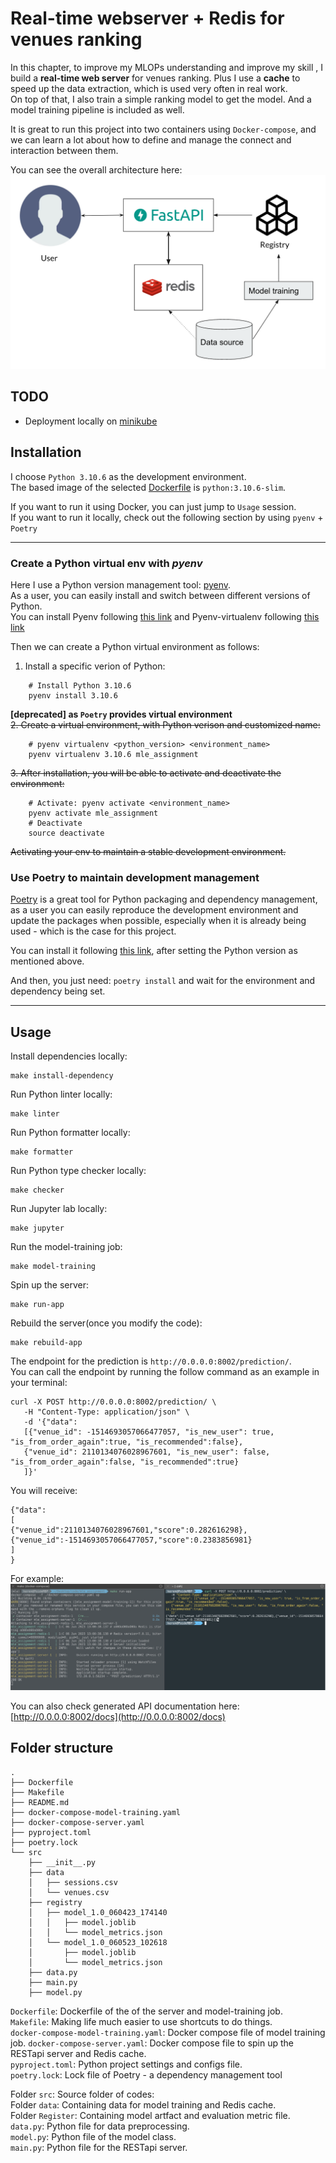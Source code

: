 # Real-time webserver + Redis for venues ranking

In this chapter, to improve my MLOPs understanding and improve my skill , I build a **real-time web server** for venues ranking.
Plus I use a **cache** to speed up the data extraction, which is used very often in real work.  
On top of that, I also train a simple ranking model to get the model. And a model training pipeline is included as well.  

It is great to run this project into two containers using `Docker-compose`, and we can learn a lot about how to define and manage the connect and interaction between them.  

You can see the overall architecture here:
![architecture](./asset/architecture.png)




## TODO
- Deployment locally on [minikube](https://minikube.sigs.k8s.io/docs/)  


## Installation

I choose `Python 3.10.6` as the development environment.  
The based image of the selected [Dockerfile](./Dockerfile) is `python:3.10.6-slim`.  

If you want to run it using Docker, you can just jump to `Usage` session.  
If you want to run it locally, check out the following section by using `pyenv` + `Poetry`

---

### Create a Python virtual env with *pyenv*
Here I use a Python version management tool: [pyenv](https://github.com/pyenv/pyenv).  
As a user, you can easily install and switch between different versions of Python.  
You can install Pyenv following [this link](https://github.com/pyenv/pyenv#getting-pyenv) and Pyenv-virtualenv following [this link](https://github.com/pyenv/pyenv-virtualenv)

Then we can create a Python virtual environment as follows:
1. Install a specific verion of Python:
```
    # Install Python 3.10.6 
    pyenv install 3.10.6
```
**[deprecated] as `Poetry` provides virtual environment**  
~~2. Create a virtual environment, with Python verison and customized name:~~
```
    # pyenv virtualenv <python_version> <environment_name>
    pyenv virtualenv 3.10.6 mle_assignment
```
~~3. After installation, you will be able to activate and deactivate the environment:~~
```
    # Activate: pyenv activate <environment_name>
    pyenv activate mle_assignment
    # Deactivate
    source deactivate
```
~~Activating your env to maintain a stable development environment.~~

### Use Poetry to maintain development management

[Poetry](https://python-poetry.org/) is a great tool for Python packaging and dependency management, as a user you can easily reproduce the development environment and update the packages when possible, especially when it is already being used - which is the case for this project.

You can install it following [this link](https://python-poetry.org/docs/#installation), after setting the Python version as mentioned above.

And then, you just need:
`poetry install` and wait for the environment and dependency being set. 

---
## Usage

Install dependencies locally:
```
make install-dependency
``` 

Run Python linter locally:
```
make linter
``` 

Run Python formatter locally:
```
make formatter
``` 

Run Python type checker locally:
```
make checker
``` 

Run Jupyter lab locally:
```
make jupyter
``` 

Run the model-training job:
```
make model-training
``` 

Spin up the server:
```
make run-app
``` 

Rebuild the server(once you modify the code):
```
make rebuild-app
``` 

The endpoint for the prediction is `http://0.0.0.0:8002/prediction/`.  
You can call the endpoint by running the follow command as an example in your terminal:
```
curl -X POST http://0.0.0.0:8002/prediction/ \
   -H "Content-Type: application/json" \
   -d '{"data": 
   [{"venue_id": -1514693057066477057, "is_new_user": true, "is_from_order_again":true, "is_recommended":false},
   {"venue_id": 2110134076028967601, "is_new_user": false, "is_from_order_again":false, "is_recommended":true}
   ]}'
```

You will receive:
```
{"data":
[
{"venue_id":2110134076028967601,"score":0.282616298},
{"venue_id":-1514693057066477057,"score":0.2383856981}
]
}
```

For example:
![Banner](./asset/example.png)

You can also check generated API documentation here: [http://0.0.0.0:8002/docs](http://0.0.0.0:8002/docs)

## Folder structure

```
.
├── Dockerfile
├── Makefile
├── README.md
├── docker-compose-model-training.yaml
├── docker-compose-server.yaml
├── pyproject.toml
├── poetry.lock
└── src
    ├── __init__.py
    ├── data
    │   ├── sessions.csv
    │   └── venues.csv
    ├── registry
    │   ├── model_1.0_060423_174140
    │   │   ├── model.joblib
    │   │   └── model_metrics.json
    │   └── model_1.0_060523_102618
    │       ├── model.joblib
    │       └── model_metrics.json
    ├── data.py
    ├── main.py
    ├── model.py

```
`Dockerfile`: Dockerfile of the of the server and model-training job.  
`Makefile`: Making life much easier to use shortcuts to do things.  
`docker-compose-model-training.yaml`: Docker compose file of model training job.
`docker-compose-server.yaml`: Docker compose file to spin up the RESTapi server and Redis cache.  
`pyproject.toml`: Python project settings and configs file.  
`poetry.lock`: Lock file of Poetry - a dependency management tool   

Folder `src`: Source folder of codes:  
    Folder `data`: Containing data for model training and Redis cache.  
    Folder `Register`: Containing model artfact and evaluation metric file.  
    `data.py`: Python file for data preprocessing.  
    `model.py`: Python file of the model class.  
    `main.py`: Python file for the RESTapi server.